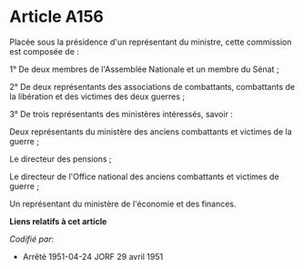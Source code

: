 # Article A156

Placée sous la présidence d'un représentant du ministre, cette commission est composée de :

1° De deux membres de l'Assemblée Nationale et un membre du Sénat ;

2° De deux représentants des associations de combattants, combattants de la libération et des victimes des deux guerres ;

3° De trois représentants des ministères intéressés, savoir :

Deux représentants du ministère des anciens combattants et victimes de la guerre ;

Le directeur des pensions ;

Le directeur de l'Office national des anciens combattants et victimes de guerre ;

Un représentant du ministère de l'économie et des finances.

**Liens relatifs à cet article**

_Codifié par_:

  - Arrêté 1951-04-24 JORF 29 avril 1951
